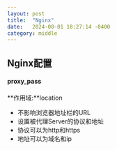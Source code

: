 ```yaml
---
layout: post
title:  "Nginx"
date:   2024-08-01 18:27:14 -0400
category: middle
---
```




## Nginx配置

#### proxy_pass

**作用域:**location

- 不影响浏览器地址栏的URL
- 设置被代理Server的协议和地址
- 协议可以为http和https
- 地址可以为域名和ip
